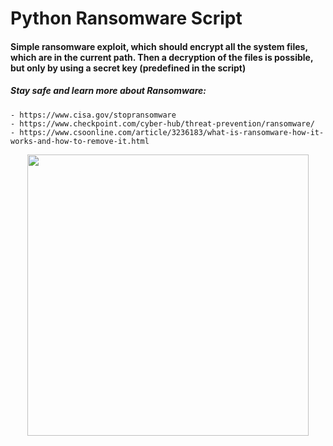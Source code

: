 # Python Ransomware Script
#### Simple ransomware exploit, which should encrypt all the system files, which are in the current path. Then a decryption of the files is possible, but only by using a secret key (predefined in the script)
##### Stay safe and learn more about Ransomware:
    - https://www.cisa.gov/stopransomware
    - https://www.checkpoint.com/cyber-hub/threat-prevention/ransomware/
    - https://www.csoonline.com/article/3236183/what-is-ransomware-how-it-works-and-how-to-remove-it.html
<p align="center" width="45">
  <img src="https://user-images.githubusercontent.com/84074078/179066253-a32a1e47-cb9e-4b8b-a8a5-f2c27340ac7a.jpg" width="450"/>
</p>
